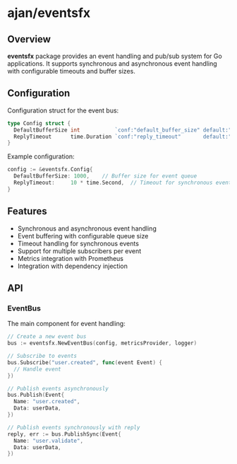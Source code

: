 # ajan/eventsfx

## Overview

**eventsfx** package provides an event handling and pub/sub system for Go
applications. It supports synchronous and asynchronous event handling with
configurable timeouts and buffer sizes.

## Configuration

Configuration struct for the event bus:

```go
type Config struct {
  DefaultBufferSize int           `conf:"default_buffer_size" default:"100"`
  ReplyTimeout      time.Duration `conf:"reply_timeout"       default:"5s"`
}
```

Example configuration:

```go
config := &eventsfx.Config{
  DefaultBufferSize: 1000,    // Buffer size for event queue
  ReplyTimeout:     10 * time.Second,  // Timeout for synchronous event replies
}
```

## Features

- Synchronous and asynchronous event handling
- Event buffering with configurable queue size
- Timeout handling for synchronous events
- Support for multiple subscribers per event
- Metrics integration with Prometheus
- Integration with dependency injection

## API

### EventBus

The main component for event handling:

```go
// Create a new event bus
bus := eventsfx.NewEventBus(config, metricsProvider, logger)

// Subscribe to events
bus.Subscribe("user.created", func(event Event) {
  // Handle event
})

// Publish events asynchronously
bus.Publish(Event{
  Name: "user.created",
  Data: userData,
})

// Publish events synchronously with reply
reply, err := bus.PublishSync(Event{
  Name: "user.validate",
  Data: userData,
})
```
